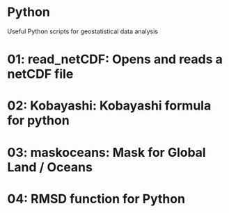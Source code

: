 # Python
Useful Python scripts for geostatistical data analysis


# 01: read_netCDF: Opens and reads a netCDF file
# 02: Kobayashi: Kobayashi formula for python
# 03: maskoceans: Mask for Global Land / Oceans
# 04: RMSD function for Python	
